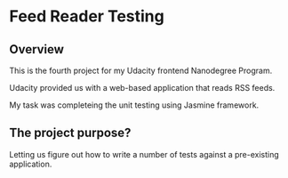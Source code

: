 # Feed Reader Testing

## Overview

<p>This is the fourth project for my Udacity frontend Nanodegree Program.</p>
<p>Udacity provided us with a web-based application that reads RSS feeds.</p>
<p>My task was completeing the unit testing using Jasmine framework.</p>


## The project purpose?
<p>Letting us figure out how to write a number of tests against a pre-existing application.</p>
